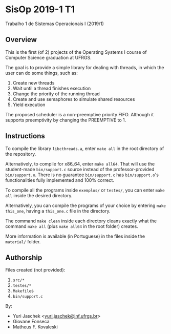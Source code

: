 # SisOp 2019-1 T1 #
Trabalho 1 de Sistemas Operacionais I (2019/1)

## Overview ##

This is the first (of 2) projects of the Operating Systems I course of Computer Science graduation at UFRGS.

The goal is to provide a simple library for dealing with threads, in which the user can do some things, such as:
1. Create new threads
2. Wait until a thread finishes execution
3. Change the priority of the running thread
4. Create and use semaphores to simulate shared resources
5. Yield execution

The proposed scheduler is a non-preemptive priority FIFO. Although it supports preemptivity by changing the PREEMPTIVE to 1.

## Instructions ##

To compile the library `libcthreads.a`, enter `make all` in the root directory of the repository.

Alternatively, to compile for x86_64, enter `make all64`. That will use the student-made `bin/support.c` source instead of the professor-provided `bin/support.o`.
There is no guarantee `bin/support.c` has `bin/support.o`'s functionalities fully implemented and 100% correct.

To compile all the programs inside `exemplos/` or `testes/`, you can enter `make all` inside the desired directory.

Alternatively, you can compile the programs of your choice by entering `make this_one`, having a `this_one.c` file in the directory.

The command `make clean` inside each directory cleans exactly what the command `make all` (plus `make all64` in the root folder) creates.

More information is available (in Portuguese) in the files inside the `material/` folder.

## Authorship ##

Files created (not provided):

1. `src/*`
2. `testes/*`
3. `Makefile`s
4. `bin/support.c`

By:

- Yuri Jaschek <<yuri.jaschek@inf.ufrgs.br>>
- Giovane Fonseca
- Matheus F. Kovaleski
